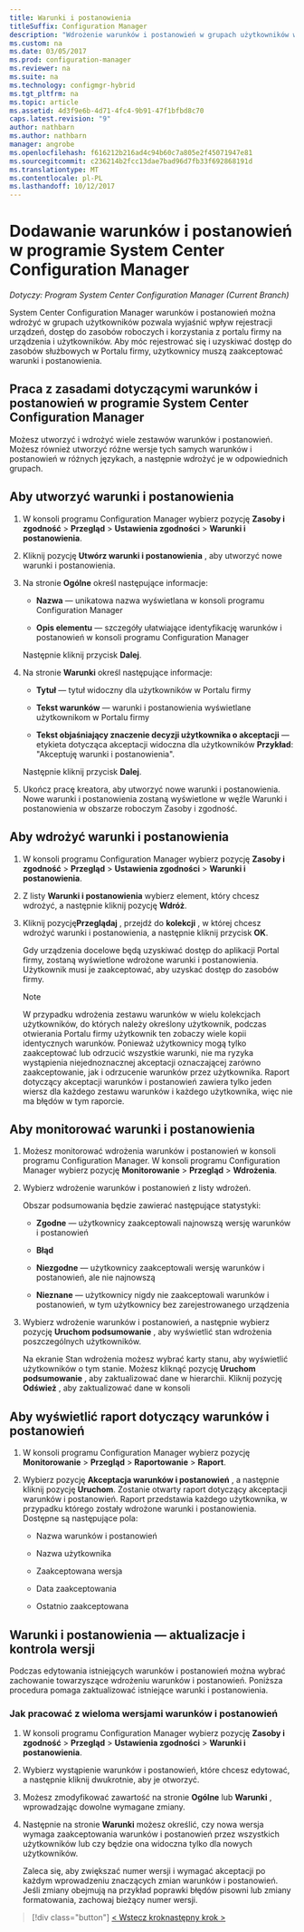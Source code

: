 ```yaml
---
title: Warunki i postanowienia
titleSuffix: Configuration Manager
description: "Wdrożenie warunków i postanowień w grupach użytkowników w programie System Center Configuration Manager."
ms.custom: na
ms.date: 03/05/2017
ms.prod: configuration-manager
ms.reviewer: na
ms.suite: na
ms.technology: configmgr-hybrid
ms.tgt_pltfrm: na
ms.topic: article
ms.assetid: 4d3f9e6b-4d71-4fc4-9b91-47f1bfbd8c70
caps.latest.revision: "9"
author: nathbarn
ms.author: nathbarn
manager: angrobe
ms.openlocfilehash: f616212b216ad4c94b60c7a805e2f45071947e81
ms.sourcegitcommit: c236214b2fcc13dae7bad96d7fb33f692868191d
ms.translationtype: MT
ms.contentlocale: pl-PL
ms.lasthandoff: 10/12/2017
---
```

# <a name="add-terms-and-conditions-with-system-center-configuration-manager"></a>Dodawanie warunków i postanowień w programie System Center Configuration Manager

*Dotyczy: Program System Center Configuration Manager (Current Branch)*

System Center Configuration Manager warunków i postanowień można wdrożyć w grupach użytkowników pozwala wyjaśnić wpływ rejestracji urządzeń, dostęp do zasobów roboczych i korzystania z portalu firmy na urządzenia i użytkowników. Aby móc rejestrować się i uzyskiwać dostęp do zasobów służbowych w Portalu firmy, użytkownicy muszą zaakceptować warunki i postanowienia.  

 ## <a name="working-with-terms-and-conditions-policies-in-system-center-configuration-manager"></a>Praca z zasadami dotyczącymi warunków i postanowień w programie System Center Configuration Manager  
 Możesz utworzyć i wdrożyć wiele zestawów warunków i postanowień. Możesz również utworzyć różne wersje tych samych warunków i postanowień w różnych językach, a następnie wdrożyć je w odpowiednich grupach.  

## <a name="to-create-a-terms-and-conditions"></a>Aby utworzyć warunki i postanowienia  

1.  W konsoli programu Configuration Manager wybierz pozycję **Zasoby i zgodność** > **Przegląd** > **Ustawienia zgodności** > **Warunki i postanowienia**.  

2.  Kliknij pozycję **Utwórz warunki i postanowienia** , aby utworzyć nowe warunki i postanowienia.  

3.  Na stronie **Ogólne** określ następujące informacje:  

    -   **Nazwa** — unikatowa nazwa wyświetlana w konsoli programu Configuration Manager  

    -   **Opis elementu** — szczegóły ułatwiające identyfikację warunków i postanowień w konsoli programu Configuration Manager  

     Następnie kliknij przycisk **Dalej**.  

4.  Na stronie **Warunki** określ następujące informacje:  

    -   **Tytuł** — tytuł widoczny dla użytkowników w Portalu firmy  

    -   **Tekst warunków** — warunki i postanowienia wyświetlane użytkownikom w Portalu firmy  

    -   **Tekst objaśniający znaczenie decyzji użytkownika o akceptacji** — etykieta dotycząca akceptacji widoczna dla użytkowników **Przykład**: "Akceptuję warunki i postanowienia".  

     Następnie kliknij przycisk **Dalej**.  

5.  Ukończ pracę kreatora, aby utworzyć nowe warunki i postanowienia. Nowe warunki i postanowienia zostaną wyświetlone w węźle Warunki i postanowienia w obszarze roboczym Zasoby i zgodność.  

## <a name="to-deploy-a-terms-and-conditions"></a>Aby wdrożyć warunki i postanowienia  

1.  W konsoli programu Configuration Manager wybierz pozycję **Zasoby i zgodność** > **Przegląd** > **Ustawienia zgodności** > **Warunki i postanowienia**.  

2.  Z listy **Warunki i postanowienia** wybierz element, który chcesz wdrożyć, a następnie kliknij pozycję **Wdróż**.  

3.  Kliknij pozycję**Przeglądaj** , przejdź do **kolekcji** , w której chcesz wdrożyć warunki i postanowienia, a następnie kliknij przycisk **OK**.  

     Gdy urządzenia docelowe będą uzyskiwać dostęp do aplikacji Portal firmy, zostaną wyświetlone wdrożone warunki i postanowienia. Użytkownik musi je zaakceptować, aby uzyskać dostęp do zasobów firmy.  

    > [!NOTE]  
    >  W przypadku wdrożenia zestawu warunków w wielu kolekcjach użytkowników, do których należy określony użytkownik, podczas otwierania Portalu firmy użytkownik ten zobaczy wiele kopii identycznych warunków. Ponieważ użytkownicy mogą tylko zaakceptować lub odrzucić wszystkie warunki, nie ma ryzyka wystąpienia niejednoznacznej akceptacji oznaczającej zarówno zaakceptowanie, jak i odrzucenie warunków przez użytkownika. Raport dotyczący akceptacji warunków i postanowień zawiera tylko jeden wiersz dla każdego zestawu warunków i każdego użytkownika, więc nie ma błędów w tym raporcie.  

## <a name="to-monitor-terms-and-conditions"></a>Aby monitorować warunki i postanowienia  

1.  Możesz monitorować wdrożenia warunków i postanowień w konsoli programu Configuration Manager. W konsoli programu Configuration Manager wybierz pozycję **Monitorowanie** > **Przegląd** > **Wdrożenia**.  

2.  Wybierz wdrożenie warunków i postanowień z listy wdrożeń.  

     Obszar podsumowania będzie zawierać następujące statystyki:  

    -   **Zgodne** — użytkownicy zaakceptowali najnowszą wersję warunków i postanowień  

    -   **Błąd**  

    -   **Niezgodne** — użytkownicy zaakceptowali wersję warunków i postanowień, ale nie najnowszą  

    -   **Nieznane** — użytkownicy nigdy nie zaakceptowali warunków i postanowień, w tym użytkownicy bez zarejestrowanego urządzenia  

3.  Wybierz wdrożenie warunków i postanowień, a następnie wybierz pozycję **Uruchom podsumowanie** , aby wyświetlić stan wdrożenia poszczególnych użytkowników.  

     Na ekranie Stan wdrożenia możesz wybrać karty stanu, aby wyświetlić użytkowników o tym stanie. Możesz kliknąć pozycję **Uruchom podsumowanie** , aby zaktualizować dane w hierarchii. Kliknij pozycję **Odśwież** , aby zaktualizować dane w konsoli  

## <a name="to-view--a-terms-and-conditions-report"></a>Aby wyświetlić raport dotyczący warunków i postanowień  

1.  W konsoli programu Configuration Manager wybierz pozycję **Monitorowanie** > **Przegląd** > **Raportowanie** > **Raport**.  

2.  Wybierz pozycję **Akceptacja warunków i postanowień** , a następnie kliknij pozycję **Uruchom**. Zostanie otwarty raport dotyczący akceptacji warunków i postanowień. Raport przedstawia każdego użytkownika, w przypadku którego zostały wdrożone warunki i postanowienia. Dostępne są następujące pola:  

    -   Nazwa warunków i postanowień  

    -   Nazwa użytkownika  

    -   Zaakceptowana wersja  

    -   Data zaakceptowania  

    -   Ostatnio zaakceptowana  

## <a name="updates-and-version-control-for-terms-and-conditions"></a>Warunki i postanowienia — aktualizacje i kontrola wersji  
 Podczas edytowania istniejących warunków i postanowień można wybrać zachowanie towarzyszące wdrożeniu warunków i postanowień. Poniższa procedura pomaga zaktualizować istniejące warunki i postanowienia.  

### <a name="how-to-work-with-multiple-versions-of-terms-and-conditions"></a>Jak pracować z wieloma wersjami warunków i postanowień  

1.  W konsoli programu Configuration Manager wybierz pozycję **Zasoby i zgodność** > **Przegląd** > **Ustawienia zgodności** > **Warunki i postanowienia**.  

2.  Wybierz wystąpienie warunków i postanowień, które chcesz edytować, a następnie kliknij dwukrotnie, aby je otworzyć.  

3.  Możesz zmodyfikować zawartość na stronie **Ogólne** lub **Warunki** , wprowadzając dowolne wymagane zmiany.  

4.  Następnie na stronie **Warunki** możesz określić, czy nowa wersja wymaga zaakceptowania warunków i postanowień przez wszystkich użytkowników lub czy będzie ona widoczna tylko dla nowych użytkowników.  

     Zaleca się, aby zwiększać numer wersji i wymagać akceptacji po każdym wprowadzeniu znaczących zmian warunków i postanowień. Jeśli zmiany obejmują na przykład poprawki błędów pisowni lub zmiany formatowania, zachowaj bieżący numer wersji.

> [!div class="button"]
[< Wstecz krok](configure-intune-subscription.md)[następny krok >  ](create-service-connection-point.md)
